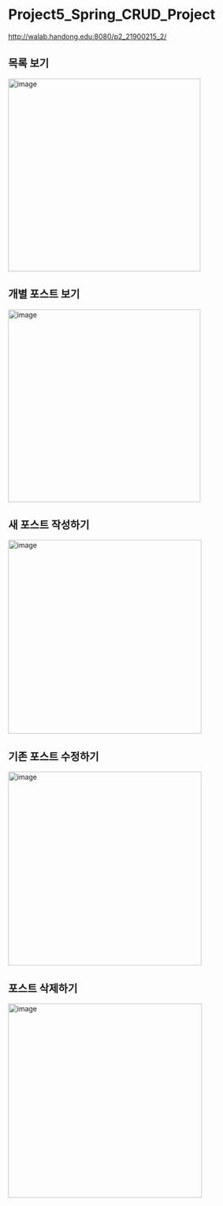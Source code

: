 # Project5_Spring_CRUD_Project
http://walab.handong.edu:8080/p2_21900215_2/

## 목록 보기
<img width="390" alt="image" src="https://user-images.githubusercontent.com/61077215/205431737-53a68e46-428b-4808-9a8d-16a8513426a8.png">

## 개별 포스트 보기
<img width="390" alt="image" src="https://user-images.githubusercontent.com/61077215/205431771-33fd71a7-1bf1-4129-a175-bacc8fc85274.png">

## 새 포스트 작성하기
<img width="392" alt="image" src="https://user-images.githubusercontent.com/61077215/205431777-9498b557-166c-4f73-9d6f-b4ced6db06fa.png">

## 기존 포스트 수정하기
<img width="392" alt="image" src="https://user-images.githubusercontent.com/61077215/205431784-689caf1c-08fb-473b-9eba-4cfe0cea19fd.png">

## 포스트 삭제하기
<img width="393" alt="image" src="https://user-images.githubusercontent.com/61077215/205431795-789eb915-df7e-425c-b2ec-347a5db08bc7.png">

